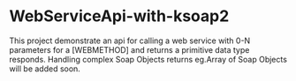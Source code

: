 # WebServiceApi-with-ksoap2
This project demonstrate an api for calling a web service with 0-N parameters for a [WEBMETHOD] and returns a primitive data type responds. Handling complex Soap Objects returns eg.Array of Soap Objects will be added soon.
